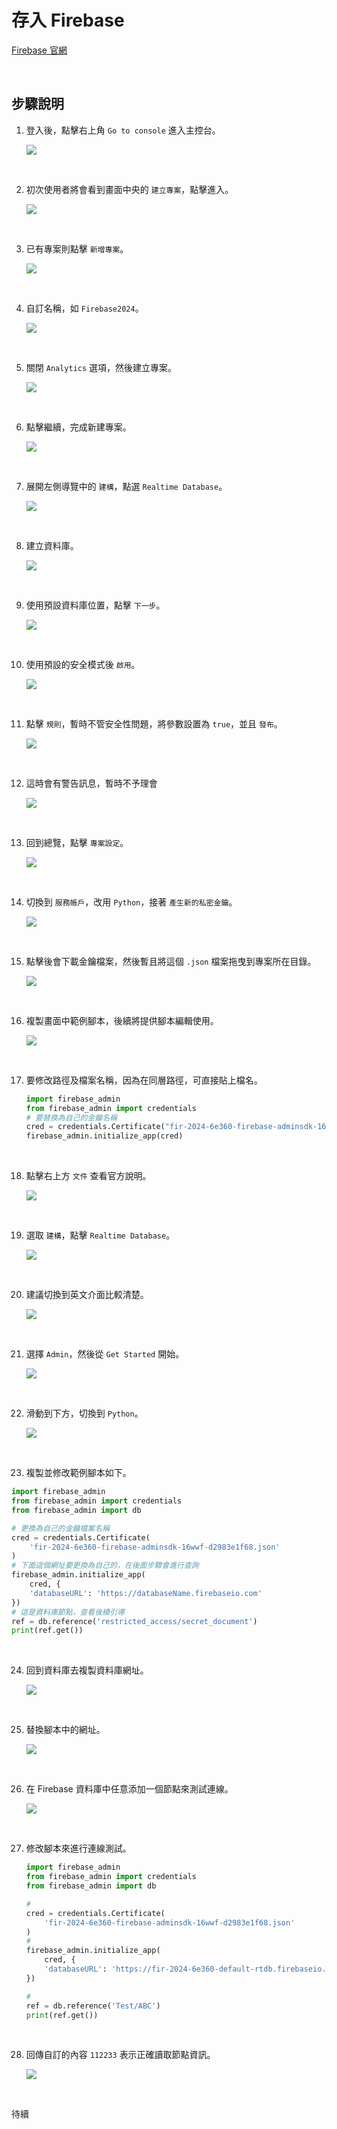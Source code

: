 # 存入 Firebase

[Firebase 官網](https://firebase.google.com/)

<br>

## 步驟說明

1. 登入後，點擊右上角 `Go to console` 進入主控台。

    ![](images/img_09.png)

<br>

2. 初次使用者將會看到畫面中央的 `建立專案`，點擊進入。

    ![](images/img_37.png)

<br>

3. 已有專案則點擊 `新增專案`。

    ![](images/img_10.png)

<br>

4. 自訂名稱，如 `Firebase2024`。

    ![](images/img_11.png)

<br>

5. 關閉 `Analytics` 選項，然後建立專案。

    ![](images/img_12.png)

<br>

6. 點擊繼續，完成新建專案。

    ![](images/img_13.png)

<br>

7. 展開左側導覽中的 `建構`，點選 `Realtime Database`。

    ![](images/img_14.png)

<br>

8. 建立資料庫。

    ![](images/img_15.png)

<br>

9. 使用預設資料庫位置，點擊 `下一步`。

    ![](images/img_16.png)

<br>

10. 使用預設的安全模式後 `啟用`。

    ![](images/img_17.png)

<br>

11. 點擊 `規則`，暫時不管安全性問題，將參數設置為 `true`，並且 `發布`。

    ![](images/img_18.png)

<br>

12. 這時會有警告訊息，暫時不予理會

    ![](images/img_19.png)

<br>

13. 回到總覽，點擊 `專案設定`。

    ![](images/img_20.png)

<br>

14. 切換到 `服務帳戶`，改用 `Python`，接著 `產生新的私密金鑰`。

    ![](images/img_21.png)

<br>

15. 點擊後會下載金鑰檔案，然後暫且將這個 `.json` 檔案拖曳到專案所在目錄。

    ![](images/img_22.png)

<br>

16. 複製畫面中範例腳本，後續將提供腳本編輯使用。

    ![](images/img_23.png)

<br>

17. 要修改路徑及檔案名稱，因為在同層路徑，可直接貼上檔名。

    ```python
    import firebase_admin
    from firebase_admin import credentials
    # 要替換為自己的金鑰名稱
    cred = credentials.Certificate("fir-2024-6e360-firebase-adminsdk-16wwf-d2983e1f68.json")
    firebase_admin.initialize_app(cred)
    ```

<br>

18. 點擊右上方 `文件` 查看官方說明。

    ![](images/img_24.png)

<br>

19. 選取 `建構`，點擊 `Realtime Database`。

    ![](images/img_25.png)

<br>

20. 建議切換到英文介面比較清楚。

    ![](images/img_26.png)

<br>

21. 選擇 `Admin`，然後從 `Get Started` 開始。

    ![](images/img_27.png)

<br>

22. 滑動到下方，切換到 `Python`。

    ![](images/img_28.png)

<br>

23. 複製並修改範例腳本如下。

```python
import firebase_admin
from firebase_admin import credentials
from firebase_admin import db

# 更換為自己的金鑰檔案名稱
cred = credentials.Certificate(
    'fir-2024-6e360-firebase-adminsdk-16wwf-d2983e1f68.json'
)
# 下面這個網址要更換為自己的，在後面步驟會進行查詢
firebase_admin.initialize_app(
    cred, {
    'databaseURL': 'https://databaseName.firebaseio.com'
})
# 這是資料庫節點，查看後續引導
ref = db.reference('restricted_access/secret_document')
print(ref.get())
```

<br>

24. 回到資料庫去複製資料庫網址。

    ![](images/img_29.png)

<br>

25. 替換腳本中的網址。

    ![](images/img_30.png)

<br>

26. 在 Firebase 資料庫中任意添加一個節點來測試連線。

    ![](images/img_31.png)

<br>

27. 修改腳本來進行連線測試。

    ```python
    import firebase_admin
    from firebase_admin import credentials
    from firebase_admin import db

    #
    cred = credentials.Certificate(
        'fir-2024-6e360-firebase-adminsdk-16wwf-d2983e1f68.json'
    )
    #
    firebase_admin.initialize_app(
        cred, {
        'databaseURL': 'https://fir-2024-6e360-default-rtdb.firebaseio.com/'
    })

    #
    ref = db.reference('Test/ABC')
    print(ref.get())
    ```

<br>

28. 回傳自訂的內容 `112233` 表示正確讀取節點資訊。

    ![](images/img_32.png)

<br>

待續
